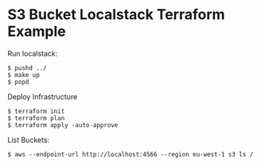 
# S3 Bucket Localstack Terraform Example

Run localstack:

```
$ pushd ../
$ make up
$ popd
```

Deploy Infrastructure

```
$ terraform init 
$ terraform plan
$ terraform apply -auto-approve
```

List Buckets:

```
$ aws --endpoint-url http://localhost:4566 --region eu-west-1 s3 ls /
```
